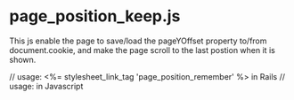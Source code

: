 page_position_keep.js
=====================
This js enable the page to save/load the pageYOffset property to/from document.cookie, and make the page scroll to the last postion when it is shown.

// usage: <%= stylesheet_link_tag 'page_position_remember' %> in Rails
// usage: <script src="/javascripts/page_position_keep.js" type="text/javascript"></script> in Javascript
